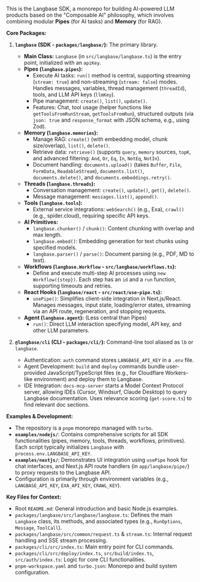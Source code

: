 This is the Langbase SDK, a monorepo for building AI-powered LLM products based on the "Composable AI" philosophy, which involves combining modular **Pipes** (for AI tasks) and **Memory** (for RAG).

**Core Packages:**

1.  **`langbase` (SDK - `packages/langbase/`):** The primary library.
    *   **Main Class:** `Langbase` (in `src/langbase/langbase.ts`) is the entry point, initialized with an `apiKey`.
    *   **Pipes (`langbase.pipes`):**
        *   Execute AI tasks: `run()` method is central, supporting streaming (`stream: true`) and non-streaming (`stream: false`) modes. Handles messages, variables, thread management (`threadId`), tools, and LLM API keys (`llmKey`).
        *   Pipe management: `create()`, `list()`, `update()`.
        *   Features: Chat, tool usage (helper functions like `getToolsFromRunStream`, `getToolsFromRun`), structured outputs (via `json: true` and `response_format` with JSON schema, e.g., using Zod).
    *   **Memory (`langbase.memories`):**
        *   Manage RAG: `create()` (with embedding model, chunk size/overlap), `list()`, `delete()`.
        *   Retrieve data: `retrieve()` (supports `query`, `memory` sources, `topK`, and advanced filtering: `And`, `Or`, `Eq`, `In`, `NotEq`, `NotIn`).
        *   Document handling: `documents.upload()` (takes `Buffer`, `File`, `FormData`, `ReadableStream`), `documents.list()`, `documents.delete()`, and `documents.embeddings.retry()`.
    *   **Threads (`langbase.threads`):**
        *   Conversation management: `create()`, `update()`, `get()`, `delete()`.
        *   Message management: `messages.list()`, `append()`.
    *   **Tools (`langbase.tools`):**
        *   External service integrations: `webSearch()` (e.g., Exa), `crawl()` (e.g., spider.cloud), requiring specific API keys.
    *   **AI Primitives:**
        *   `langbase.chunker()` / `chunk()`: Content chunking with overlap and max length.
        *   `langbase.embed()`: Embedding generation for text chunks using specified models.
        *   `langbase.parser()` / `parse()`: Document parsing (e.g., PDF, MD to text).
    *   **Workflows (`langbase.Workflow` - `src/langbase/workflows.ts`):**
        *   Define and execute multi-step AI processes using `new Workflow({step})`. Each step has an `id` and a `run` function, supporting timeouts and retries.
    *   **React Hooks (`langbase/react` - `src/react/use-pipe.ts`):**
        *   `usePipe()`: Simplifies client-side integration in Next.js/React. Manages messages, input state, loading/error states, streaming via an API route, regeneration, and stopping requests.
    *   **Agent (`langbase.agent`):** (Less central than Pipes)
        *   `run()`: Direct LLM interaction specifying model, API key, and other LLM parameters.

2.  **`@langbase/cli` (CLI - `packages/cli/`):** Command-line tool aliased as `lb` or `langbase`.
    *   Authentication: `auth` command stores `LANGBASE_API_KEY` in a `.env` file.
    *   Agent Development: `build` and `deploy` commands bundle user-provided JavaScript/TypeScript files (e.g., for Cloudflare Workers-like environment) and deploy them to Langbase.
    *   IDE Integration: `docs-mcp-server` starts a Model Context Protocol server, allowing IDEs (Cursor, Windsurf, Claude Desktop) to query Langbase documentation. Uses relevance scoring (`get-score.ts`) to find relevant doc sections.

**Examples & Development:**

*   The repository is a `pnpm` monorepo managed with `turbo`.
*   **`examples/nodejs/`**: Contains comprehensive scripts for all SDK functionalities (pipes, memory, tools, threads, workflows, primitives). Each script typically initializes `Langbase` with `process.env.LANGBASE_API_KEY`.
*   **`examples/nextjs/`**: Demonstrates UI integration using `usePipe` hook for chat interfaces, and Next.js API route handlers (in `app/langbase/pipe/`) to proxy requests to the Langbase API.
*   Configuration is primarily through environment variables (e.g., `LANGBASE_API_KEY`, `EXA_API_KEY`, `CRAWL_KEY`).

**Key Files for Context:**

*   Root `README.md`: General introduction and basic Node.js examples.
*   `packages/langbase/src/langbase/langbase.ts`: Defines the main `Langbase` class, its methods, and associated types (e.g., `RunOptions`, `Message`, `ToolCall`).
*   `packages/langbase/src/common/request.ts` & `stream.ts`: Internal request handling and SSE stream processing.
*   `packages/cli/src/index.ts`: Main entry point for CLI commands.
*   `packages/cli/src/deploy/index.ts`, `src/build/index.ts`, `src/auth/index.ts`: Logic for core CLI functionalities.
*   `pnpm-workspace.yaml` and `turbo.json`: Monorepo and build system configuration.

